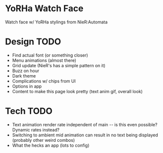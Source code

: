# YoRHa Watch Face
Watch face w/ YoRHa stylings from NieR:Automata

# Design TODO
- Find actual font (or something closer)
- Menu animations (almost there)
- Grid update (NieR's has a simple pattern on it)
- Buzz on hour
- Dark theme
- Complications w/ chips from UI
- Options in app
- Content to make this page look pretty (text anim gif, overall look)

# Tech TODO
- Text animation render rate independent of main -- is this even possible? Dynamic rates instead?
- Switching to ambient mid animation can result in no text being displayed (probably other weird combos)
- What the hecks an app (lots to config)
